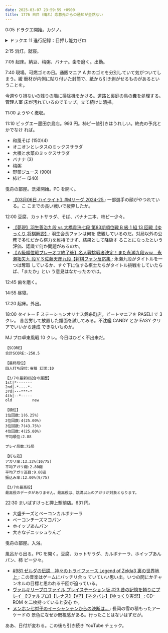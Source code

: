 ```yaml
---
date: 2025-03-07 23:59:59 +0900
title: 1776 日目（晴れ）応募先からの通知が全然ない
---
```


0:05 ドラクエ開始。カジノ。

<details><summary>ドラクエ 11 進行記録：目押し能力ゼロ</summary>
<p>グロッタカジノのクソマジスロ台で二時間近くブッ続けで打つ。
コインは 630 万枚から 650 万枚くらいに増えただけ。
各台の取得オーブが保存されるならまだ打つが、そうでなければもう断念する。</p>
</details>

2:15 消灯。就寝。

7:05 起床。納豆、梅粥、バナナ。歯を磨く。出勤。

7:40 現場。可燃ゴミの日。通販マニア A 井のゴミを分別していて気がついてしまう。緩
衝材が内側に貼り付いた封筒で、紙から引き剥がせるものがあるということを。

今週やり損ないの残りの階に掃除機をかける。道路と裏庭の鳥の糞を処理する。管理人室
床が汚れているのでモップ。立て続けに清掃。

11:00 ようやく撤収。

11:10 ビッグエー墨田京島店。993 円。柿ピー値引きはうれしい。終売の予兆とかでなけ
れば。

* 和風そば (150)(4)
* オニオンとレタスのミックスサラダ
* 大根と水菜のミックスサラダ
* バナナ (3)
* 梅粥
* 野菜ジュース (900)
* 柿ピー (240)

曳舟の部屋。洗濯開始。PC を開く。

* [【03月06日 ハイライト】#Mリーグ 2024-25
  ](https://www.youtube.com/watch?v=s5OyM9eQc44): 一部選手の顔がやつれている。こ
  こまでの長い戦いで疲弊したか。

12:00 豆腐、カットサラダ、そば、バナナ二本、柿ピー少々。

* [【夢現】羽生善治九段 vs 大橋貴洸七段 第83期順位戦 B 級 1 組 13 回戦【ゆっくり
  将棋解説】](https://www.youtube.com/watch?v=j1lRhGsMCmA): 羽生会長ファンは何を
  悲観しているのだ。対局以外の公務で多忙だから棋力を維持できず、結果として降級す
  ることになったという評価、認識で何か問題があるのか。
* [【Ａ級順位戦プレーオフ終了後】名人戦挑戦者決定！また永瀬九段ｗｗ　永瀬拓矢九
  段ＶＳ佐藤天彦九段【将棋ファン反応集
  ](https://www.youtube.com/watch?v=WKPmNIVnKrk): 永瀬九段がタイトルを一つは奪取
  しているか、すぐ下に位する棋士たちがタイトル挑戦をしていたらば、「またか」とい
  う意見はなかったのでは。

12:45 歯を磨く。

14:55 昼寝。

17:20 起床。外出。

18:00 タイトー F ステーションオリナス錦糸町店。ビートマニアを PASELI で 3 クレ。
昔苦労して放置した譜面を試してみる。不沈艦 CANDY とか EASY クリアでいいから達成
できないものか。

MJ プロ卓東風戦 10 クレ。今日はひどく不出来だ。

```text
【SCORE】
合計SCORE:-250.5

【最終段位】
四人打ち段位:雀狼 幻球:10

【3/7の最新8試合の履歴】
1st|*-------
2nd|-*----*-
3rd|---***-*
4th|--*-----
old         new

【順位】
1位回数:1(6.25%)
2位回数:4(25.00%)
3位回数:7(43.75%)
4位回数:4(25.00%)
平均順位:2.88

プレイ局数:75局

【打ち筋】
アガリ率:13.33%(10/75)
平均アガリ翻:2.80翻
平均アガリ巡目:9.80巡
振込み率:12.00%(9/75)

【3/7の最高役】
最高役のデータがありません。最高役は、跳満以上のアガリが対象となります。
```

22:30 まいばすけっと押上駅前店。631 円。

* 大盛チーズとベーコンカルボナーラ
* ベーコンチーズマヨパン
* ホイップあんパン
* 大きなデニッシュりんご

曳舟の部屋。入浴。

風呂から出る。PC を開く。豆腐、カットサラダ、カルボナーラ、ホイップあんパン、柿
ピー少々。

* [#981 ゼルダの伝説　神々のトライフォース Legend of Zelda3 裏の世界地上
  ](https://www.youtube.com/watch?v=02g_ihUXdfM): この音楽はゲームにバッチリ合っ
  ていていい思い出。いつの間にかチャンネルの目標と思われる千回が迫っている。
* [ヴァルキリープロファイル プレイステーション版 #23 昔の記憶を頼りにプレイ
  【ヴァルプロ】【レナス】【VP】【ネタバレ】【ゆっくり実況】
  ](https://www.youtube.com/watch?v=cbmKjV1ioAY): CD-ROM を二枚持っていると安心
  か。
* [メンホン七対子のイーシャンテンからの決断は…
  ](https://www.youtube.com/watch?v=Sw_fIILY7tk): 長岡の雪の積もったアーケードの
  景色になぜか既視感がある。行ったことはないはずだが。

ああ、日付が変わる。この後も引き続き YouTube チェック。
